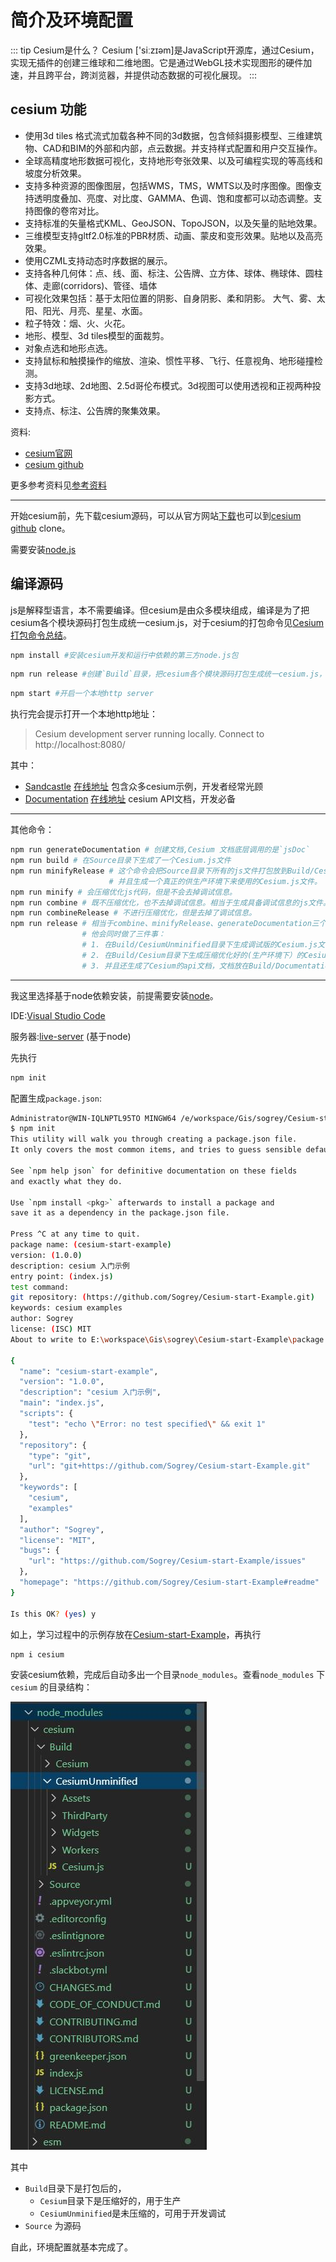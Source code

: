 # 简介及环境配置

::: tip Cesium是什么？
Cesium ['siːzɪəm]是JavaScript开源库，通过Cesium，实现无插件的创建三维球和二维地图。它是通过WebGL技术实现图形的硬件加速，并且跨平台，跨浏览器，并提供动态数据的可视化展现。
:::

## cesium 功能

- 使用3d tiles 格式流式加载各种不同的3d数据，包含倾斜摄影模型、三维建筑物、CAD和BIM的外部和内部，点云数据。并支持样式配置和用户交互操作。
- 全球高精度地形数据可视化，支持地形夸张效果、以及可编程实现的等高线和坡度分析效果。
- 支持多种资源的图像图层，包括WMS，TMS，WMTS以及时序图像。图像支持透明度叠加、亮度、对比度、GAMMA、色调、饱和度都可以动态调整。支持图像的卷帘对比。
- 支持标准的矢量格式KML、GeoJSON、TopoJSON，以及矢量的贴地效果。
- 三维模型支持gltf2.0标准的PBR材质、动画、蒙皮和变形效果。贴地以及高亮效果。
- 使用CZML支持动态时序数据的展示。
- 支持各种几何体：点、线、面、标注、公告牌、立方体、球体、椭球体、圆柱体、走廊(corridors)、管径、墙体
- 可视化效果包括：基于太阳位置的阴影、自身阴影、柔和阴影。
  大气、雾、太阳、阳光、月亮、星星、水面。
- 粒子特效：烟、火、火花。
- 地形、模型、3d tiles模型的面裁剪。
- 对象点选和地形点选。
- 支持鼠标和触摸操作的缩放、渲染、惯性平移、飞行、任意视角、地形碰撞检测。
- 支持3d地球、2d地图、2.5d哥伦布模式。3d视图可以使用透视和正视两种投影方式。
- 支持点、标注、公告牌的聚集效果。

资料:

- [cesium官网](https://cesium.com/)
- [cesium github](https://github.com/AnalyticalGraphicsInc/cesium)

更多参考资料见[参考资料](../reference/)

---

开始cesium前，先下载cesium源码，可以从官方网站[下载](https://cesium.com/downloads/)也可以到[cesium github](https://github.com/AnalyticalGraphicsInc/cesium) clone。

需要安装[node.js](https://nodejs.org/en/)

## 编译源码

js是解释型语言，本不需要编译。但cesium是由众多模块组成，编译是为了把cesium各个模块源码打包生成统一cesium.js，对于cesium的打包命令见[Cesium打包命令总结](https://zhuanlan.zhihu.com/p/47588567)。

``` bash
npm install #安装cesium开发和运行中依赖的第三方node.js包
```

``` bash
npm run release #创建`Build`目录，把cesium各个模块源码打包生成统一cesium.js，生成文档
```

``` bash
npm start #开启一个本地http server
```

执行完会提示打开一个本地http地址：

> Cesium development server running locally.  Connect to http://localhost:8080/

其中：

- [Sandcastle](http://localhost:8080/Apps/Sandcastle/index.html) [在线地址](https://sandcastle.cesium.com/) 包含众多cesium示例，开发者经常光顾
- [Documentation](http://localhost:8080/Build/Documentation/index.html) [在线地址](https://cesium.com/docs/cesiumjs-ref-doc/) cesium API文档，开发必备

---

其他命令：

``` bash
npm run generateDocumentation # 创建文档,Cesium 文档底层调用的是`jsDoc`
npm run build # 在Source目录下生成了一个Cesium.js文件
npm run minifyRelease # 这个命令会把Source目录下所有的js文件打包放到Build/Cesium/目录下，
                      # 并且生成一个真正的供生产环境下来使用的Cesium.js文件。
npm run minify # 会压缩优化js代码，但是不会去掉调试信息。
npm run combine # 既不压缩优化，也不去掉调试信息。相当于生成具备调试信息的js文件。
npm run combineRelease # 不进行压缩优化，但是去掉了调试信息。
npm run release # 相当于combine、minifyRelease、generateDocumentation三个命令的集合。
                # 他会同时做了三件事：
                # 1. 在Build/CesiumUnminified目录下生成调试版的Cesium.js文件； 
                # 2. 在Build/Cesium目录下生成压缩优化好的(生产环境下）的Cesium.js文件； 
                # 3. 并且还生成了Cesium的api文档，文档放在Build/Documentation目录下。
```

---

我这里选择基于node依赖安装，前提需要安装[node](https://nodejs.org/en/)。

IDE:[Visual Studio Code](https://code.visualstudio.com/)

服务器:[live-server](https://sogrey.github.io/Plug-in/guide.html#live-server-编辑浏览html网页) (基于node)

先执行

``` bash
npm init
```

配置生成`package.json`:

```bash
Administrator@WIN-IQLNPTL95TO MINGW64 /e/workspace/Gis/sogrey/Cesium-start-Example (master)
$ npm init
This utility will walk you through creating a package.json file.
It only covers the most common items, and tries to guess sensible defaults.

See `npm help json` for definitive documentation on these fields
and exactly what they do.

Use `npm install <pkg>` afterwards to install a package and
save it as a dependency in the package.json file.

Press ^C at any time to quit.
package name: (cesium-start-example)
version: (1.0.0)
description: cesium 入门示例
entry point: (index.js)
test command:
git repository: (https://github.com/Sogrey/Cesium-start-Example.git)
keywords: cesium examples
author: Sogrey
license: (ISC) MIT
About to write to E:\workspace\Gis\sogrey\Cesium-start-Example\package.json:

{
  "name": "cesium-start-example",
  "version": "1.0.0",
  "description": "cesium 入门示例",
  "main": "index.js",
  "scripts": {
    "test": "echo \"Error: no test specified\" && exit 1"
  },
  "repository": {
    "type": "git",
    "url": "git+https://github.com/Sogrey/Cesium-start-Example.git"
  },
  "keywords": [
    "cesium",
    "examples"
  ],
  "author": "Sogrey",
  "license": "MIT",
  "bugs": {
    "url": "https://github.com/Sogrey/Cesium-start-Example/issues"
  },
  "homepage": "https://github.com/Sogrey/Cesium-start-Example#readme"
}

Is this OK? (yes) y
```

如上，学习过程中的示例存放在[Cesium-start-Example](https://github.com/Sogrey/Cesium-start-Example.git)，再执行

``` bash
npm i cesium
```

安装cesium依赖，完成后自动多出一个目录`node_modules`。查看`node_modules` 下 `cesium` 的目录结构：

![此处应有图](../../.vuepress/public/img/cesium-floder.jpg)

其中

- `Build`目录下是打包后的，
  - `Cesium`目录下是压缩好的，用于生产
  - `CesiumUnminified`是未压缩的，可用于开发调试
- `Source` 为源码

自此，环境配置就基本完成了。

